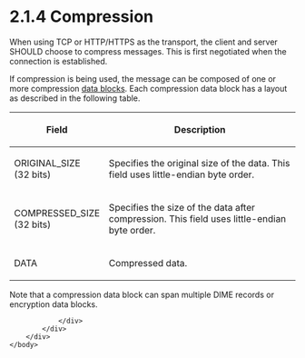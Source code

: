 <html dir="LTR" xmlns:mshelp="http://msdn.microsoft.com/mshelp" xmlns:ddue="http://ddue.schemas.microsoft.com/authoring/2003/5" xmlns:xlink="http://www.w3.org/1999/xlink" xmlns:tool="http://www.microsoft.com/tooltip">
    <head>
        <meta http-equiv="Content-Type" content="text/html; CHARSET=utf-8"></meta>
        <meta name="save" content="history"></meta>
        <title>2.1.4 Compression</title>
        <xml>
            <mshelp:toctitle title="2.1.4 Compression"></mshelp:toctitle>
            <mshelp:rltitle title="[MS-SSAS]: Compression"></mshelp:rltitle>
            <mshelp:keyword index="A" term="d5d0c0b4-646a-4e20-96ea-543bc6bc1bef"></mshelp:keyword>
            <mshelp:attr name="DCSext.ContentType" value="open specification"></mshelp:attr>
            <mshelp:attr name="AssetID" value="d5d0c0b4-646a-4e20-96ea-543bc6bc1bef"></mshelp:attr>
            <mshelp:attr name="TopicType" value="kbRef"></mshelp:attr>
            <mshelp:attr name="DCSext.Title" value="[MS-SSAS]: Compression" />
        </xml>
    </head>
    <body>
        <div id="header">
            <h1 class="heading">2.1.4 Compression</h1>
        </div>
        <div id="mainSection">
            <div id="mainBody">
                <div id="allHistory" class="saveHistory"></div>
                <div id="sectionSection0" class="section" name="collapseableSection">
                    

<p>When using TCP or HTTP/HTTPS as the transport, the client
and server SHOULD choose to compress messages. This is first negotiated when
the connection is established.</p>

<p>If compression is being used, the message can be composed of
one or more compression <a href="8676f5ce-62d4-4244-a326-634bfed4aba4.htm#gt_5730e966-96d3-404f-a42a-ba9b8380beb3">data
blocks</a>. Each compression data block has a layout as described in the
following table.</p>

<table>
 <thead>
  <tr>
   <th>
   <p>Field</p>
   </th>
   <th>
   <p>Description</p>
   </th>
  </tr>
 </thead>
 <tr>
  <td>
  <p>ORIGINAL_SIZE <br>
  (32 bits)</p>
  </td>
  <td>
  <p>Specifies the original size of the data. This field
  uses little-endian byte order.</p>
  </td>
 </tr>
 <tr>
  <td>
  <p>COMPRESSED_SIZE <br>
  (32 bits)</p>
  </td>
  <td>
  <p>Specifies the size of the data after compression. This
  field uses little-endian byte order.</p>
  </td>
 </tr>
 <tr>
  <td>
  <p>DATA</p>
  </td>
  <td>
  <p>Compressed data.</p>
  </td>
 </tr>
</table>

<p>Note that a compression data block can span multiple DIME
records or encryption data blocks.</p>


                </div>
            </div>
        </div>
    </body>
</html>